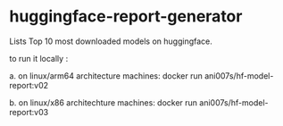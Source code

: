 # huggingface-report-generator
Lists Top 10 most downloaded models on huggingface.

to run it locally :

a. on linux/arm64 architecture machines: docker run ani007s/hf-model-report:v02

b. on linux/x86 architechture machines: docker run ani007s/hf-model-report:v03
